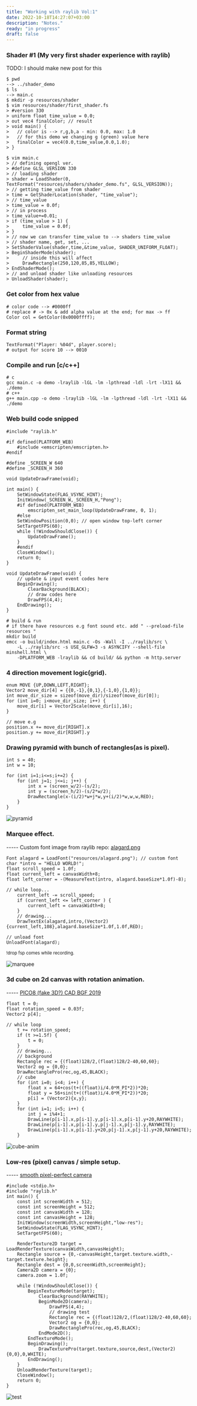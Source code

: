 ```yaml
---
title: "Working with raylib Vol:1"
date: 2022-10-18T14:27:07+03:00
description: "Notes."
ready: "in progress"
draft: false
---
```


### Shader #1 (My very first shader experience with raylib)

TODO: I should make new post for this


```text
$ pwd
--> ../shader_demo
$ ls
--> main.c
$ mkdir -p resources/shader
$ vim resources/shader/first_shader.fs
> #version 330
> uniform float time_value = 0.0;
> out vec4 finalColor; // result
> void main() {
>   // color is --> r,g,b,a - min: 0.0, max: 1.0
>   // for this demo we changing g (green) value here
>   finalColor = vec4(0.0,time_value,0.0,1.0);
> }

$ vim main.c
> // defining opengl ver.
> #define GLSL_VERSION 330
> // loading shader
> shader = LoadShader(0, TextFormat("resources/shaders/shader_demo.fs", GLSL_VERSION));
> // getting time_value from shader
> time = GetShaderLocation(shader, "time_value");
> // time_value
> time_value = 0.0f;
> // in process
> time_value+=0.01;
> if (time_value > 1) {
>     time_value = 0.0f;
> }
> // now we can transfer time_value to --> shaders time_value
> // shader name, get, set, ...
> SetShaderValue(shader,time,&time_value, SHADER_UNIFORM_FLOAT);
> BeginShaderMode(shader);
>     // inside this will affect
>     DrawRectangle(250,120,85,85,YELLOW);
> EndShaderMode();
> // and unload shader like unloading resources
> UnloadShader(shader);
```

### Get color from hex value

```text
# color code --> #0000ff
# replace # -> 0x & add alpha value at the end; for max -> ff
Color col = GetColor(0x0000ffff);
```

### Format string

```text
TextFormat("Player: %04d", player.score);
# output for score 10 --> 0010
```

### Compile and run [c/c++]

```text
# c
gcc main.c -o demo -lraylib -lGL -lm -lpthread -ldl -lrt -lX11 && ./demo
# c++
g++ main.cpp -o demo -lraylib -lGL -lm -lpthread -ldl -lrt -lX11 && ./demo
```

### Web build code snipped

```text
#include "raylib.h"

#if defined(PLATFORM_WEB)
    #include <emscripten/emscripten.h>
#endif

#define _SCREEN_W 640
#define _SCREEN_H 360

void UpdateDrawFrame(void);

int main() {
    SetWindowState(FLAG_VSYNC_HINT);
    InitWindow(_SCREEN_W,_SCREEN_H,"Pong");
    #if defined(PLATFORM_WEB)
        emscripten_set_main_loop(UpdateDrawFrame, 0, 1);
    #else
    SetWindowPosition(0,0); // open window top-left corner
    SetTargetFPS(60);
    while (!WindowShouldClose()) {
        UpdateDrawFrame();
    }
    #endif
    CloseWindow();
    return 0;
}

void UpdateDrawFrame(void) {
    // update & input event codes here
    BeginDrawing();
        ClearBackground(BLACK);
        // draw codes here
        DrawFPS(4,4);
    EndDrawing();
}
```

```text
# build & run
# if there have resources e.g font sound etc. add " --preload-file resources "
mkdir build
emcc -o build/index.html main.c -Os -Wall -I ../raylib/src \
    -L ../raylib/src -s USE_GLFW=3 -s ASYNCIFY --shell-file minshell.html \
    -DPLATFORM_WEB -lraylib && cd build/ && python -m http.server
```


### 4 direction movement logic(grid).

```text
enum MOVE {UP,DOWN,LEFT,RIGHT};
Vector2 move_dir[4] = {{0,-1},{0,1},{-1,0},{1,0}};
int move_dir_size = sizeof(move_dir)/sizeof(move_dir[0]);
for (int i=0; i<move_dir_size; i++) {
    move_dir[i] = Vector2Scale(move_dir[i],16);
}

// move e.g
position.x += move_dir[RIGHT].x
position.y += move_dir[RIGHT].y
```

### Drawing pyramid with bunch of rectangles(as is pixel).

```text
int s = 40;
int w = 10;

for (int i=1;i<=s;i+=2) {
    for (int j=1; j<=i; j++) {
        int x = (screen_w/2)-(s/2);
        int y = (screen_h/2)-(s/2*w/2);
        DrawRectangle(x-(i/2)*w+j*w,y+(i/2)*w,w,w,RED);
    }
}
```
![pyramid](/images/mixed-log/pyramid.png "140")

### Marquee effect.

----- Custom font image from raylib repo: [alagard.png](https://github.com/raysan5/raylib/blob/0abba4dc1854e71f58b252e840058178ea845e25/examples/text/resources/fonts/alagard.png)
```text
Font alagard = LoadFont("resources/alagard.png"); // custom font
char *intro = "HELLO WORLD!";
float scroll_speed = 1.0f;
float current_left = canvasWidth+8;
float left_corner = -(MeasureText(intro, alagard.baseSize*1.0f)-8);

// while loop...
    current_left -= scroll_speed;
    if (current_left <= left_corner ) {
        current_left = canvasWidth+8;
    }
    // drawing...
    DrawTextEx(alagard,intro,(Vector2){current_left,108},alagard.baseSize*1.0f,1.0f,RED);

// unload font
UnloadFont(alagard);
```
<small>!drop fsp comes while recording.</small>

![marquee](/images/mixed-log/marquee.gif "140")

### 3d cube on 2d canvas with rotation animation.

----- [PICO8 (fake 3D?) CAD BGF 2019](https://www.youtube.com/watch?v=HIFhRacJXPY)

```text
float t = 0;
float rotation_speed = 0.03f;
Vector2 p[4];

// while loop
    t += rotation_speed;
    if (t >=1.5f) {
        t = 0;
    }
    // drawing...
    // background
    Rectangle rec = {(float)128/2,(float)128/2-40,60,60};
    Vector2 og = {0,0};
    DrawRectanglePro(rec,og,45,BLACK);
    // cube
    for (int i=0; i<4; i++) {
        float x = 64+cos(t+((float)i/4.0*M_PI*2))*20;
        float y = 56+sin(t+((float)i/4.0*M_PI*2))*20;
        p[i] = (Vector2){x,y};
    }
    for (int i=1; i<5; i++) {
        int j = i%4+1;
        DrawLine(p[i-1].x,p[i-1].y,p[i-1].x,p[i-1].y+20,RAYWHITE);
        DrawLine(p[i-1].x,p[i-1].y,p[j-1].x,p[j-1].y,RAYWHITE);
        DrawLine(p[i-1].x,p[i-1].y+20,p[j-1].x,p[j-1].y+20,RAYWHITE);
    }
```

![cube-anim](/images/mixed-log/cube-anim.gif "140")

### Low-res (pixel) canvas / simple setup.

----- [smooth pixel-perfect camera](https://www.raylib.com/examples/core/loader.html?name=core_smooth_pixelperfect)

```text
#include <stdio.h>
#include "raylib.h"
int main() {
    const int screenWidth = 512;
    const int screenHeight = 512;
    const int canvasWidth = 128;
    const int canvasHeight = 128;
    InitWindow(screenWidth,screenHeight,"low-res");
    SetWindowState(FLAG_VSYNC_HINT);
    SetTargetFPS(60);

    RenderTexture2D target = LoadRenderTexture(canvasWidth,canvasHeight);
    Rectangle source = {0,-canvasHeight,target.texture.width,-target.texture.height};
    Rectangle dest = {0,0,screenWidth,screenHeight};
    Camera2D camera = {0};
    camera.zoom = 1.0f;

    while (!WindowShouldClose()) {
        BeginTextureMode(target);
            ClearBackground(RAYWHITE);
            BeginMode2D(camera);
                DrawFPS(4,4);
                // drawing test
                Rectangle rec = {(float)128/2,(float)128/2-40,60,60};
                Vector2 og = {0,0};
                DrawRectanglePro(rec,og,45,BLACK);
            EndMode2D();
        EndTextureMode();
        BeginDrawing();
            DrawTexturePro(target.texture,source,dest,(Vector2){0,0},0,WHITE);
        EndDrawing();
    }
    UnloadRenderTexture(target);
    CloseWindow();
    return 0;
}
```

![test](/images/mixed-log/low-res_rectangle.png "140")
